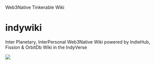 Web3Native Tinkerable Wiki

# indywiki
Inter Planetary, InterPersonal Web3Native Wiki powered by IndieHub, Fission & OrbitDb Wiki in the IndyVerse 

![](https://ipfs.runfission.com/ipfs/bafybeibf37grrz3izay4otrsn6qxt5rxjnml5axtmws3w6u3xxevg55b44/p/icons/indywiki.png)
